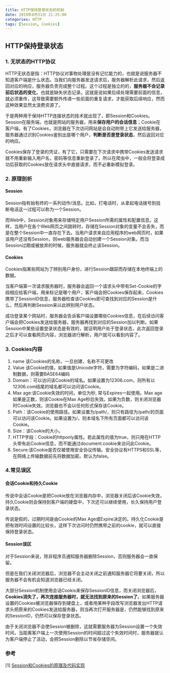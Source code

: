 ```yaml
---
title: HTTP保持登录状态的机制
date: 2019年8月31日 21:25:00
categories: HTTP
tags: [Session, Cookies]
---
```


## HTTP保持登录状态

### 1. 无状态的HTTP协议

HTTP无状态是指：HTTP协议对事物处理是没有记忆能力的，也就是说服务器不知道客户端是什么状态。当我们向服务器发送请求后，服务器解析此请求，然后返回对应的响应，服务器负责完成整个过程。这个过程是独立的的，**服务器不会记录前后状态的变化**，也就是缺失状态记录。这就是说如果后续处理需要前面的信息，就必须重传，这导致需要额外传递一些前面的重复请求，才能获取后续响应，然而这种效果显然太浪费资源了。
<!--more-->
于是两种用于保持HTTP连接状态的技术就出现了，即Session和Cookies。Session在服务端，也就是网站的服务器，用来**保存用户的会话信息**；Cookie在客户端，有了Cookies，浏览器在下次访问网站是会自动附带上它发送给服务器，服务器通过识别Cookies鉴别出是哪个用户，**判断是否是登录状态**，然后返回对应的响应。

Cookies保存了登录的凭证，有了它，只需要在下次请求中携带Cookies发送请求就不用重新输入用户名，密码等信息重新登录了。所以在爬虫中，一般会将登录成功后获取的Cookies放在请求头中直接请求，而不必重新模拟登录。

### 2. 原理剖析

#### Session

Session指有始有终的一系列动作/消息。比如，打电话时，从拿起电话拨号到挂断电话这一过程可以称为一个Session。

而Web中，Session对象用来存储特定用户Session所需的属性和配置信息。这样，当用户在各个Web网页之间跳转时，存储在Session对象的变量不会丢失，而是在整个Session中一直存在下去。当用户请求来自应用程序的web网页时，如果该用户还没有Session，则web服务器会自动创建一个Session对象。而当Session过期或被放弃的时候，服务器就会终止该Session。

#### Cookies

Cookies指某些网站为了辨别用户身份，进行Session跟踪而存储在本地终端上的数据。

当客户端第一次请求服务器时，服务器会返回一个请求头中带有Set-Cookie的字段相应给客户端，用来标记是哪个用户，客户端会把Cookies保存起来，Cookies携带了SessionID信息，服务器检查该Cookies即可查找到对应的Session是什么，然后再判断Session来以此辨别用户状态。

成功登录某个网站时，服务器会告诉客户端设置哪些Cookies信息，在后续访问客户端会把Cookies发送给服务器，服务器再找到对应的Session加以判断。如果Session中某些设置登录状态是有效的，就证明用户处于登录状态，此次返回登录之后才可以查看网页内容，浏览器进行解析，用户就可以看到内容了。

### 3. Cookies内容

1. name 该Cookies的名称，一旦创建，名称不可更改
2. Value 该Cookie的值，如果值是Unicode字符，需要为字符编码，如果是二进制数据，则需要BASE64编码
3. Domain：可以访问该Cookie的域名。如果设置为12306.com，则所有以12306.com结尾的域名都可以访问该Cookie。
4. Max age:该Cookie失效的时间，单位为秒, 常与Expires一起使用。Max age如果是正数，则该Cookie在Max Age秒后失效。如果为负数，则关闭浏览器时Cookie失效。浏览器也不会以任何形式保存该Cookie。
5. Path：该Cookie的使用路径。如果设置为/path/，则只有路径为/path/的页面可以访问该Cookie。如果设置为/，则本域名下所有页面都可以访问该Cookie。
6. Size：该Cookie的大小。
7. HTTP字段：Cookie的httponly属性。若此属性的值为true，则只用在HTTP头带有此Cookie信息，而不能通过document.cookie来访问此Cookie。
8. Secure:该Cookie是否仅被使用安全协议传输。安全协议有HTTPS和SSL等，在网络上传输数据前先将数据加密。默认为false。

### 4.常见误区

#### 会话Cookie和持久Cookie

传说中会话Cookie是把Cookie放在浏览器内存中，浏览器关闭后该Cookie失效，持久Cookie则会保持到客户端的硬盘中，下次还可以继续使用，长久保持用户登录状态。

传说是假的，过期时间是由Cookie的Max Age或Expire决定的。持久化Cookie是把有效时间设置的比较长，这样下次访问时仍然携带之前的cookie，就可以直接保持登录状态。

#### Session误区

对于Session来说，除非程序员通知服务器删除Session，否则服务器会一直保留。

但是在我们关闭浏览器后，浏览器不会主动关闭之前通知服务器它将要关闭，所以服务器不会有机会知道浏览器已经关闭。

大部分Session机制使用会话Cookis来保存SessionID信息，而关闭浏览器后，**Cookies消失了，再次连接服务器时，就无法找到原来的Session了**。如果服务器设置的Cookies被浏览器保存到硬盘上，或者用某种手段改写浏览器发出HTTP请求头把原来的Cookies发送给服务器，则当再次打开服务器是，仍然能够找到原来的SessionID，仍然可以保存登录状态。

由于关闭浏览器不会使Session被删除，这就需要服务器为Session设置一个失效时间，当距离客户端上一次使用Session的时间超过这个失效时间时，服务器就认为客户端停止了活动，会把Session删除以节省存储空间。

### 参考

[1] [Session和Cookies的原理及代码实现](https://www.imooc.com/article/38017)


